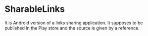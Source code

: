 # SharableLinks
It is Android version of a links sharing application. It supposes to be published in the Play store and the source is given by a reference.
